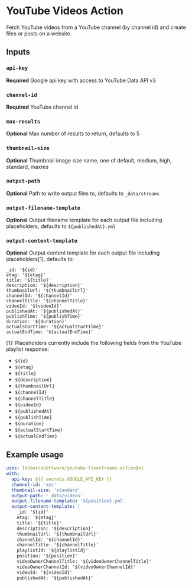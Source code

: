 # YouTube Videos Action

Fetch YouTube videos from a YouTube channel (by channel id) and create files or
posts on a website.

## Inputs

### `api-key`

**Required** Google api key with access to YouTube Data API v3

### `channel-id`

**Required** YouTube channel id

### `max-results`

**Optional** Max number of results to return, defaults to 5

### `thumbnail-size`

**Optional** Thumbnail image size name, one of default, medium, high, standard,
maxres

### `output-path`

**Optional** Path to write output files to, defaults to `_data/streams`

### `output-filename-template`

**Optional** Output filename template for each output file including
placeholders, defaults to `${publishedAt}.yml`

### `output-content-template`

**Optional** Output content template for each output file including
placeholders[1], defaults to:

```
_id: '${id}'
etag: '${etag}'
title: '${title}'
description: '${description}'
thumbnailUrl: '${thumbnailUrl}'
channelId: '${channelId}'
channelTitle: '${channelTitle}'
videoId: '${videoId}'
publishedAt: '${publishedAt}'
publishTime: '${publishTime}'
duration: '${duration}'
actualStartTime: '${actualStartTime}'
actualEndTime: '${actualEndTime}'
```

[1]: Placeholders currently include the following fields from the YouTube
playlist response:

* `${id}`
* `${etag}`
* `${title}`
* `${description}`
* `${thumbnailUrl}`
* `${channelId}`
* `${channelTitle}`
* `${videoId}`
* `${publishedAt}`
* `${publishTime}`
* `${duration}`
* `${actualStartTime}`
* `${actualEndTime}`

## Example usage

```yaml
uses: InSourceSoftware/youtube-livestreams-action@v1
with:
  api-key: ${{ secrets.GOOGLE_API_KEY }}
  channel-id: 'xyz'
  thumbnail-size: 'standard'
  output-path: '_data/videos'
  output-filename-template: '${position}.yml'
  output-content-template: |
    _id: '${id}'
    etag: '${etag}'
    title: '${title}'
    description: '${description}'
    thumbnailUrl: '${thumbnailUrl}'
    channelId: '${channelId}'
    channelTitle: '${channelTitle}'
    playlistId: '${playlistId}'
    position: '${position}'
    videoOwnerChannelTitle: '${videoOwnerChannelTitle}'
    videoOwnerChannelId: '${videoOwnerChannelId}'
    videoId: '${videoId}'
    publishedAt: '${publishedAt}'
```